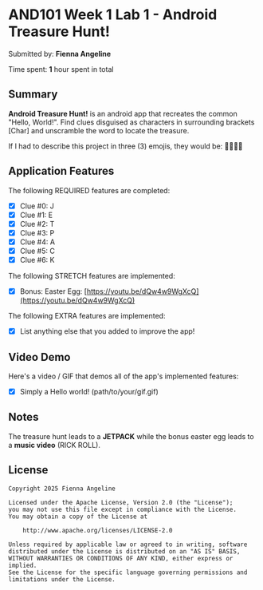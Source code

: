 <!-- (This is a comment) INSTRUCTIONS: Go through this page and fill out any **bolded** entries with their correct values.-->

# AND101 Week 1 Lab 1 - Android Treasure Hunt!

Submitted by: **Fienna Angeline**

Time spent: **1** hour spent in total

## Summary

**Android Treasure Hunt!** is an android app that recreates the common "Hello, World!". Find clues disguised as characters in surrounding brackets [Char] and unscramble the word to locate the treasure.

If I had to describe this project in three (3) emojis, they would be: **🏴‍☠️👾📱**

## Application Features

<!-- (This is a comment) Please be sure to change the [ ] to [x] for any features you completed.  If a feature is not checked [x], you might miss the points for that item! -->

The following REQUIRED features are completed:

- [x] Clue #0: J
- [x] Clue #1: E
- [x] Clue #2: T
- [x] Clue #3: P
- [x] Clue #4: A
- [x] Clue #5: C
- [x] Clue #6: K

The following STRETCH features are implemented:

- [x] Bonus: Easter Egg: [https://youtu.be/dQw4w9WgXcQ](https://youtu.be/dQw4w9WgXcQ)

The following EXTRA features are implemented:

- [x] List anything else that you added to improve the app!

## Video Demo

Here's a video / GIF that demos all of the app's implemented features:

- [x] Simply a Hello world! (path/to/your/gif.gif)
<!-- Recommended tools:
- [Kap](https://getkap.co/) for macOS
- [ScreenToGif](https://www.screentogif.com/) for Windows
- [peek](https://github.com/phw/peek) for Linux. -->

## Notes

The treasure hunt leads to a **JETPACK** while the bonus easter egg leads to a **music video** (RICK ROLL).

## License

    Copyright 2025 Fienna Angeline
    
    Licensed under the Apache License, Version 2.0 (the "License");
    you may not use this file except in compliance with the License.
    You may obtain a copy of the License at
    
        http://www.apache.org/licenses/LICENSE-2.0
    
    Unless required by applicable law or agreed to in writing, software
    distributed under the License is distributed on an "AS IS" BASIS,
    WITHOUT WARRANTIES OR CONDITIONS OF ANY KIND, either express or implied.
    See the License for the specific language governing permissions and
    limitations under the License.
